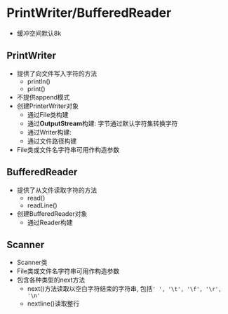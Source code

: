 # PrintWriter/BufferedReader

- 缓冲空间默认8k

## PrintWriter

- 提供了向文件写入字符的方法
  - println()
  - print()
- 不提供append模式
- 创建PrinterWriter对象
  - 通过File类构建
  - 通过**OutputStream**构建: 字节通过默认字符集转换字符
  - 通过Writer构建:
  - 通过文件路径构建
- File类或文件名字符串可用作构造参数

## BufferedReader

- 提供了从文件读取字符的方法
  - read()
  - readLine()
- 创建BufferedReader对象
  - 通过Reader构建

## Scanner

- Scanner类
- File类或文件名字符串可用作构造参数
- 包含各种类型的next方法
  - next()方法读取以空白字符结束的字符串, 包括`' ', '\t', '\f', '\r', '\n'`
  - nextline()读取整行